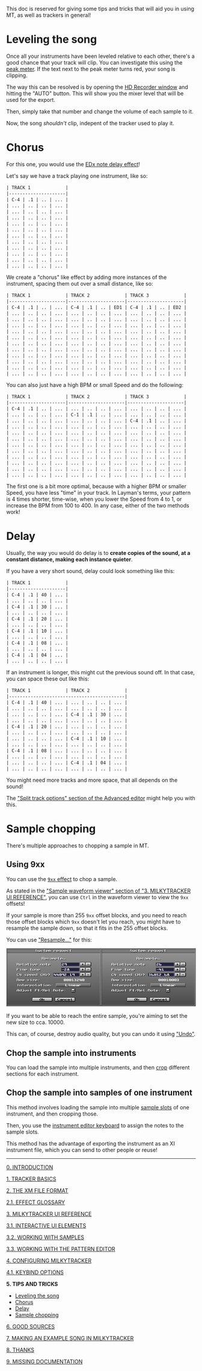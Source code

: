 This doc is reserved for giving some tips and tricks that will aid you in using MT, as well as trackers in general!

# Leveling the song

Once all your instruments have been leveled relative to each other,
there's a good chance that your track will clip. You can investigate
this using the [peak meter](./ui.md#song-title-length-and-peak-window--common-mt-options-toggle-window).
If the text next to the peak meter turns red, your song is clipping.

<!-- TODO: Peak meter should have it's own header, covered in another TODO -->

The way this can be resolved is by opening the [HD Recorder window](./ui.md#hd-recorder-window)
and hitting the "AUTO" button. This will show you the mixer level that will
be used for the export.

Then, simply take that number and change the volume of each sample to it.

Now, the song *shouldn't* clip, indepent of the tracker used to play it.

# Chorus

For this one, you would use the [EDx note delay effect]()!

Let's say we have a track playing one instrument, like so:

```
| TRACK 1             |
|---------------------|
| C-4 | .1 | .. | ... |
| ... | .. | .. | ... |
| ... | .. | .. | ... |
| ... | .. | .. | ... |
| ... | .. | .. | ... |
| ... | .. | .. | ... |
| ... | .. | .. | ... |
| ... | .. | .. | ... |
| ... | .. | .. | ... |
| ... | .. | .. | ... |
| ... | .. | .. | ... |
| ... | .. | .. | ... |
```

We create a "chorus" like effect by adding more instances of the instrument, spacing them out over a small distance, like so:

```
| TRACK 1             | TRACK 2             | TRACK 3             |
|---------------------|---------------------|---------------------|
| C-4 | .1 | .. | ... | C-4 | .1 | .. | ED1 | C-4 | .1 | .. | ED2 |
| ... | .. | .. | ... | ... | .. | .. | ... | ... | .. | .. | ... |
| ... | .. | .. | ... | ... | .. | .. | ... | ... | .. | .. | ... |
| ... | .. | .. | ... | ... | .. | .. | ... | ... | .. | .. | ... |
| ... | .. | .. | ... | ... | .. | .. | ... | ... | .. | .. | ... |
| ... | .. | .. | ... | ... | .. | .. | ... | ... | .. | .. | ... |
| ... | .. | .. | ... | ... | .. | .. | ... | ... | .. | .. | ... |
| ... | .. | .. | ... | ... | .. | .. | ... | ... | .. | .. | ... |
| ... | .. | .. | ... | ... | .. | .. | ... | ... | .. | .. | ... |
| ... | .. | .. | ... | ... | .. | .. | ... | ... | .. | .. | ... |
| ... | .. | .. | ... | ... | .. | .. | ... | ... | .. | .. | ... |
| ... | .. | .. | ... | ... | .. | .. | ... | ... | .. | .. | ... |
```

You can also just have a high BPM or small Speed and do the following:

```
| TRACK 1             | TRACK 2             | TRACK 3             |
|---------------------|---------------------|---------------------|
| C-4 | .1 | .. | ... | ... | .. | .. | ... | ... | .. | .. | ... |
| ... | .. | .. | ... | C-1 | .1 | .. | ... | ... | .. | .. | ... |
| ... | .. | .. | ... | ... | .. | .. | ... | C-4 | .1 | .. | ... |
| ... | .. | .. | ... | ... | .. | .. | ... | ... | .. | .. | ... |
| ... | .. | .. | ... | ... | .. | .. | ... | ... | .. | .. | ... |
| ... | .. | .. | ... | ... | .. | .. | ... | ... | .. | .. | ... |
| ... | .. | .. | ... | ... | .. | .. | ... | ... | .. | .. | ... |
| ... | .. | .. | ... | ... | .. | .. | ... | ... | .. | .. | ... |
| ... | .. | .. | ... | ... | .. | .. | ... | ... | .. | .. | ... |
| ... | .. | .. | ... | ... | .. | .. | ... | ... | .. | .. | ... |
| ... | .. | .. | ... | ... | .. | .. | ... | ... | .. | .. | ... |
| ... | .. | .. | ... | ... | .. | .. | ... | ... | .. | .. | ... |
```

The first one is a bit more optimal, because with a higher BPM or smaller Speed, you have less "time" in your track.
In Layman's terms, your pattern is 4 times shorter, time-wise, when you lower the Speed from 4 to 1, or increase the BPM from 100 to 400.
In any case, either of the two methods work!

# Delay

Usually, the way you would do delay is to
**create copies of the sound, at a constant distance, making each instance quieter**.

If you have a very short sound, delay could look something like this:

<!-- Do the TRACK 1, 2, ... for each of these! -->

```
| TRACK 1             |
|---------------------|
| C-4 | .1 | 40 | ... |
| ... | .. | .. | ... |
| C-4 | .1 | 30 | ... |
| ... | .. | .. | ... |
| C-4 | .1 | 20 | ... |
| ... | .. | .. | ... |
| C-4 | .1 | 10 | ... |
| ... | .. | .. | ... |
| C-4 | .1 | 08 | ... |
| ... | .. | .. | ... |
| C-4 | .1 | 04 | ... |
| ... | .. | .. | ... |
```

If an instrument is longer, this might cut the previous sound off.
In that case, you can space these out like this:

```
| TRACK 1             | TRACK 2             |
|-------------------------------------------|
| C-4 | .1 | 40 | ... | ... | .. | .. | ... |
| ... | .. | .. | ... | ... | .. | .. | ... |
| ... | .. | .. | ... | C-4 | .1 | 30 | ... |
| ... | .. | .. | ... | ... | .. | .. | ... |
| C-4 | .1 | 20 | ... | ... | .. | .. | ... |
| ... | .. | .. | ... | ... | .. | .. | ... |
| ... | .. | .. | ... | C-4 | .1 | 10 | ... |
| ... | .. | .. | ... | ... | .. | .. | ... |
| C-4 | .1 | 08 | ... | ... | .. | .. | ... |
| ... | .. | .. | ... | ... | .. | .. | ... |
| ... | .. | .. | ... | C-4 | .1 | 04 | ... |
| ... | .. | .. | ... | ... | .. | .. | ... |
```

You might need more tracks and more space, that all depends on the sound!

<!-- TODO: Maybe these should be headers, and not listitems? -->
The ["Split track options" section of the Advanced editor](./ui.md#split-track-options) might help you with this.

# Sample chopping

There's multiple approaches to chopping a sample in MT.

## Using 9xx

You can use the [`9xx` effect](./fx.md#9xx-sample-offset) to chop a sample.

As stated in the
["Sample waveform viewer" section of "3. MILKYTRACKER UI REFERENCE"](./ui.md#sample-waveform-viewer),
you can use `Ctrl` in the waveform viewer to view the `9xx` offsets!

If your sample is more than 255 `9xx` offset blocks, and you need to reach those offset blocks
which `9xx` doesn't let you reach, you might have to resample the sample down, so that it
fits in the 255 offset blocks.

You can use ["Resample..."](./samples.md#resample) for this:

![resampleTo10000.png](../img/resampleTo10000.png)

If you want to be able to reach the entire sample, you're aiming to set the new size to cca. 10000.

This can, of course, destroy audio quality, but you can undo it using ["Undo"](./samples.md#undoredo).

## Chop the sample into instruments

You can load the sample into multiple instruments, and then [crop](./ui.md#crop-button) different
sections for each instrument.

## Chop the sample into samples of one instrument

This method involves loading the sample into multiple [sample slots](./ui.md#sample-menu) of one
instrument, and then cropping those.

Then, you use the [instrument editor keyboard](./ui.md#keyboard) to assign the notes to the sample
slots.

This method has the advantage of exporting the instrument as an XI instrument file, which you can
send to other people or reuse!

---

[0. INTRODUCTION](./intro.md)

[1. TRACKER BASICS](./basics.md)

[2. THE XM FILE FORMAT](./xm.md)

[2.1. EFFECT GLOSSARY](./fx.md)

[3. MILKYTRACKER UI REFERENCE](./ui.md)

[3.1. INTERACTIVE UI ELEMENTS](./elems.md)

[3.2. WORKING WITH SAMPLES](./samples.md)

[3.3. WORKING WITH THE PATTERN EDITOR](./playlist.md)

[4. CONFIGURING MILKYTRACKER](./config.md)

[4.1. KEYBIND OPTIONS](./keybind.md)

**5. TIPS AND TRICKS**
- [Leveling the song](#leveling-the-song)
- [Chorus](#chorus)
- [Delay](#delay)
- [Sample chopping](#sample-chopping)

[6. GOOD SOURCES](./sources.md)

[7. MAKING AN EXAMPLE SONG IN MILKYTRACKER](./song.md)

[8. THANKS](./thanks.md)

[9. MISSING DOCUMENTATION](./missing.md)
